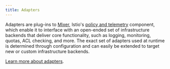 ```yaml
---
title: Adapters
---
```


Adapters are plug-ins to [Mixer](#mixer), Istio's [policy and telemetry](/zh/docs/reference/config/policy-and-telemetry/) component, which enable it to interface
with an open-ended set of infrastructure backends that deliver core functionality, such as logging,
monitoring, quotas, ACL checking, and more.
The exact set of adapters used at runtime is determined through configuration and can easily be
extended to target new or custom infrastructure backends.

[Learn more about adapters](/zh/docs/reference/config/policy-and-telemetry/adapters).
